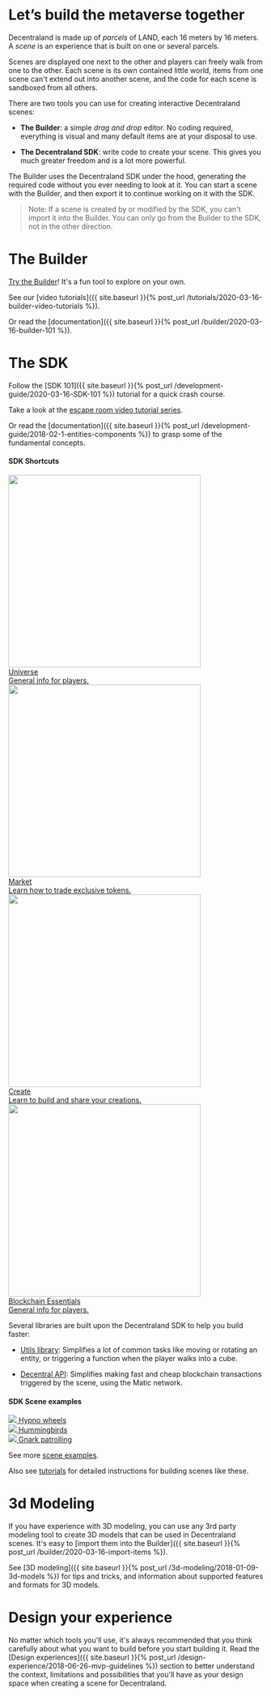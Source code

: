# Let’s build the metaverse together

Decentraland is made up of _parcels_ of LAND, each 16 meters by 16 meters. A _scene_ is an experience that is built on one or several parcels.

Scenes are displayed one next to the other and players can freely walk from one to the other. Each scene is its own contained little world, items from one scene can't extend out into another scene, and the code for each scene is sandboxed from all others.

There are two tools you can use for creating interactive Decentraland scenes:

- **The Builder**: a simple _drag and drop_ editor. No coding required, everything is visual and many default items are at your disposal to use.

- **The Decentraland SDK**: write code to create your scene. This gives you much greater freedom and is a lot more powerful.

The Builder uses the Decentraland SDK under the hood, generating the required code without you ever needing to look at it. You can start a scene with the Builder, and then export it to continue working on it with the SDK.

> Note: If a scene is created by or modified by the SDK, you can't import it into the Builder. You can only go from the Builder to the SDK, not in the other direction.

# The Builder

[Try the Builder](https://builder.decentraland.org)! It's a fun tool to explore on your own.

See our [video tutorials]({{ site.baseurl }}{% post_url /tutorials/2020-03-16-builder-video-tutorials %}).

Or read the [documentation]({{ site.baseurl }}{% post_url /builder/2020-03-16-builder-101 %}).

# The SDK

Follow the [SDK 101]({{ site.baseurl }}{% post_url /development-guide/2020-03-16-SDK-101 %}) tutorial for a quick crash course.

Take a look at the [escape room video tutorial series](https://hardlydifficult.github.io/dcl-escape-room-tutorial/).

Or read the [documentation]({{ site.baseurl }}{% post_url /development-guide/2018-02-1-entities-components %}) to grasp some of the fundamental concepts.

#### SDK Shortcuts

<div class="shortcuts">
  <a href="{{ site.baseurl }}{% post_url /general/2018-01-01-introduction %}">
    <div>
      <div class="image"><img src="{{ site.baseurl }}/images/intro/universe.png" width="380" height="380"/></div>
      <div class="title">Universe</div>
      <div class="description">General info for players.</div>
    </div>
  </a>
  <a href="{{ site.baseurl }}{% post_url /market/2018-01-01-marketplace %}">
    <div>
      <div class="image"><img src="{{ site.baseurl }}/images/intro/market.png" width="380" height="380"/></div>
      <div class="title">Market</div>
      <div class="description">Learn how to trade exclusive tokens.</div>
    </div>
  </a>
  <a href="{{ site.baseurl }}{% link content-intro.html %}">
    <div>
      <div class="image"><img src="{{ site.baseurl }}/images/intro/create.png" width="380" height="380"/></div>
      <div class="title">Create</div>
      <div class="description">Learn to build and share your creations.</div>
    </div>
  </a>
  <a href="{{ site.baseurl }}{% post_url /blockchain-integration/2020-02-17-get-a-wallet %}">
    <div>
      <div class="image"><img src="{{ site.baseurl }}/images/intro/blockchain.png" width="380" height="380"/></div>
      <div class="title">Blockchain Essentials</div>
      <div class="description">General info for players.</div>
    </div>
  </a>
</div>

Several libraries are built upon the Decentraland SDK to help you build faster:

- [Utils library](https://www.npmjs.com/package/decentraland-ecs-utils): Simplifies a lot of common tasks like moving or rotating an entity, or triggering a function when the player walks into a cube.

- [Decentral API](https://www.decentral.io/docs/dcl/overview/): Simplifies making fast and cheap blockchain transactions triggered by the scene, using the Matic network.

#### SDK Scene examples

<div class="examples">
  <a target="_blank" href="https://github.com/decentraland-scenes/Hypno-wheels">
    <div>
      <img src="{{ site.baseurl }}/images/home/example-hypno-wheel.png"/>
      <span>Hypno wheels</span>
    </div>
  </a>
  <a target="_blank" href="https://github.com/decentraland-scenes/Hummingbirds">
    <div>
      <img src="{{ site.baseurl }}/images/home/hummingbirds.png"/>
      <span>Hummingbirds</span>
    </div>
  </a>
  <a target="_blank" href="https://github.com/decentraland-scenes/Gnark-patrol">
    <div>
      <img src="{{ site.baseurl }}/images/home/example-gnark.png"/>
      <span>Gnark patrolling</span>
    </div>
  </a>
</div>

See more [scene examples](https://github.com/decentraland-scenes/Awesome-Repository#examples).

Also see [tutorials](https://github.com/decentraland-scenes/Awesome-Repository#Tutorials) for detailed instructions for building scenes like these.

# 3d Modeling

If you have experience with 3D modeling, you can use any 3rd party modeling tool to create 3D models that can be used in Decentraland scenes. It's easy to [import them into the Builder]({{ site.baseurl }}{% post_url /builder/2020-03-16-import-items %}).

See [3D modeling]({{ site.baseurl }}{% post_url /3d-modeling/2018-01-09-3d-models %}) for tips and tricks, and information about supported features and formats for 3D models.

# Design your experience

No matter which tools you'll use, it's always recommended that you think carefully about what you want to build before you start building it. Read the [Design experiences]({{ site.baseurl }}{% post_url /design-experience/2018-06-26-mvp-guidelines %}) section to better understand the context, limitations and possibilities that you'll have as your design space when creating a scene for Decentraland.
